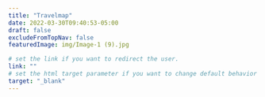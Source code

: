 ```yaml
---
title: "Travelmap"
date: 2022-03-30T09:40:53-05:00
draft: false
excludeFromTopNav: false
featuredImage: img/Image-1 (9).jpg

# set the link if you want to redirect the user.
link: ""
# set the html target parameter if you want to change default behavior
target: "_blank"
---
```

